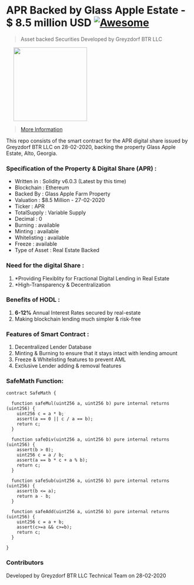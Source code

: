 # APR Backed by Glass Apple Estate - $ 8.5 million USD [![Awesome](https://cdn.rawgit.com/sindresorhus/awesome/d7305f38d29fed78fa85652e3a63e154dd8e8829/media/badge.svg)](https://github.com/sindresorhus/awesome#readme)

> Asset backed Securities Developed by Greyzdorf BTR LLC

<img src="https://www.greyzdorf.io/images/svg/apr.svg" style="margin-left:20px" width="200" height="200" />

> [More Information](https://exchange.greyzdorf.io/listed/apr)

This repo consists of the smart contract for the APR digital share issued by Greyzdorf BTR LLC on 28-02-2020, backing the property Glass Apple Estate, Alto, Georgia.

### Specification of the Property & Digital Share (APR) :

- Written in : Solidity v6.0.3 (Latest by this time)<br />
- Blockchain : Ethereum<br />
- Backed By : Glass Apple Farm Property<br />
- Valuation : $8.5 Million - 27-02-2020<br />
- Ticker : APR<br />
- TotalSupply : Variable Supply<br />
- Decimal : 0<br />
- Burning : available<br />
- Minting : available<br />
- Whitelisting : available<br />
- Freeze : available<br />
- Type of Asset : Real Estate Backed<br />

### Need for the digital Share :

1. *Providing Flexiblity for Fractional Digital Lending in Real Estate
1. *High-Transparency & Decentralization

### Benefits of HODL :

1. **6-12%** Annual Interest Rates secured by real-estate
1. Making blockchain lending much simpler & risk-free

### Features of Smart Contract :

1. Decentralized Lender Database 
1. Minting & Burning to ensure that it stays intact with lending amount
1. Freeze & Whitelisting features to prevent AML
1. Exclusive Lender adding & removal features

### SafeMath Function:
```solidity
contract SafeMath {
    
  function safeMul(uint256 a, uint256 b) pure internal returns (uint256) {
    uint256 c = a * b;
    assert(a == 0 || c / a == b);
    return c;
  }

  function safeDiv(uint256 a, uint256 b) pure internal returns (uint256) {
    assert(b > 0);
    uint256 c = a / b;
    assert(a == b * c + a % b);
    return c;
  }

  function safeSub(uint256 a, uint256 b) pure internal returns (uint256) {
    assert(b <= a);
    return a - b;
  }

  function safeAdd(uint256 a, uint256 b) pure internal returns (uint256) {
    uint256 c = a + b;
    assert(c>=a && c>=b);
    return c;
  }

}
```

### Contributors
Developed by Greyzdorf BTR LLC Technical Team on 28-02-2020
